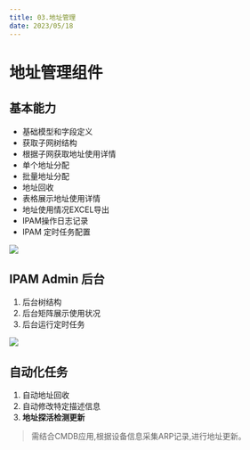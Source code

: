 ```yaml
---
title: 03.地址管理
date: 2023/05/18
---
```

# 地址管理组件 

## 基本能力

- 基础模型和字段定义
- 获取子网树结构
- 根据子网获取地址使用详情
- 单个地址分配
- 批量地址分配
- 地址回收
- 表格展示地址使用详情
- 地址使用情况EXCEL导出
- IPAM操作日志记录
- IPAM 定时任务配置

![](/whole_subnet_ip.png)

## IPAM Admin 后台

 1. 后台树结构
 2. 后台矩阵展示使用状况
 3. 后台运行定时任务
 

 ![](/admin_subnet_ip.png)


## 自动化任务

 1. 自动地址回收 
 2. 自动修改特定描述信息
 3. **地址探活检测更新** 
 > 需结合CMDB应用,根据设备信息采集ARP记录,进行地址更新。
 

 
